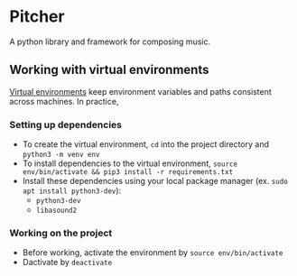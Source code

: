 # Pitcher
A python library and framework for composing music.


## Working with virtual environments

[Virtual environments](https://realpython.com/python-virtual-environments-a-primer/) keep environment variables and paths consistent across machines. In practice,

### Setting up dependencies
* To create the virtual environment, `cd` into the project directory and `python3 -m venv env`
* To install dependencies to the virtual environment, `source env/bin/activate && pip3 install -r requirements.txt`
* Install these dependencies using your local package manager (ex. `sudo apt install python3-dev`):
  * `python3-dev`
  * `libasound2`

### Working on the project
* Before working, activate the environment by `source env/bin/activate`
* Dactivate by `deactivate`

